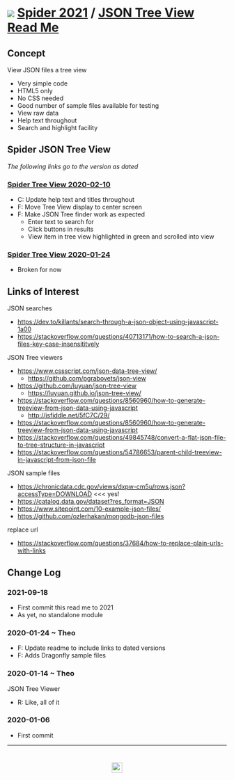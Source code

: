 # [![](https://pushme-pullyou.github.io/tootoo-2021/lib/assets/icons/mark-github.svg )](https://github.com/ladybug-tools/spider-2021/ "Source code on GitHub" ) [Spider 2021]( https://ladybug-tools.github.io/spider-2021/ "Home page" ) / [JSON Tree View Read Me]( https://ladybug-tools.github.io/spider-2021/#lib-spider-09/jtv-json-tree-view/README.md)


<!-- @@@
<iframe src=https://www.ladybug.tools/spider-2021/ width=100% height=500px >Iframes are not viewable in GitHub source code views</iframe>

## Full screen demo with preferred link: [ JSON Tree Viewer ]( https://ladybug.tools/spider-2021/json-tree-viewer/ )

@@@ -->


## Concept

View JSON files a tree view

* Very simple code
* HTML5 only
* No CSS needed
* Good number of sample files available for testing
* View raw data
* Help text throughout
* Search and highlight facility


## Spider JSON Tree View

_The following links go to the version as dated_


### [Spider Tree View 2020-02-10]( https://www.ladybug.tools/spider-2020/json-tree-viewer/v-2020-02-10/json-tree-view.html)

* C: Update help text and titles throughout
* F: Move Tree View display to center screen
* F: Make JSON Tree finder work as expected
	* Enter text to search for
	* Click buttons in results
	* View item in tree view highlighted in green and scrolled into view


### [Spider Tree View 2020-01-24]( https://www.ladybug.tools/spider-2020/json-tree-viewer/v-2020-01-24/json-tree-view.html)

* Broken for now

## Links of Interest

JSON searches

* https://dev.to/killants/search-through-a-json-object-using-javascript-1a00
* https://stackoverflow.com/questions/40713171/how-to-search-a-json-files-key-case-insensititvely

JSON Tree viewers
* https://www.cssscript.com/json-data-tree-view/
	* https://github.com/pgrabovets/json-view
* https://github.com/luyuan/json-tree-view
	* https://luyuan.github.io/json-tree-view/
* https://stackoverflow.com/questions/8560960/how-to-generate-treeview-from-json-data-using-javascript
	* http://jsfiddle.net/5fC7C/29/
* https://stackoverflow.com/questions/8560960/how-to-generate-treeview-from-json-data-using-javascript
* https://stackoverflow.com/questions/49845748/convert-a-flat-json-file-to-tree-structure-in-javascript
* https://stackoverflow.com/questions/54786653/parent-child-treeview-in-javascript-from-json-file


JSON sample files

* https://chronicdata.cdc.gov/views/dxpw-cm5u/rows.json?accessType=DOWNLOAD <<< yes!
* https://catalog.data.gov/dataset?res_format=JSON
* https://www.sitepoint.com/10-example-json-files/
* https://github.com/ozlerhakan/mongodb-json-files

replace url

* https://stackoverflow.com/questions/37684/how-to-replace-plain-urls-with-links

## Change Log


### 2021-09-18

* First commit this read me to 2021
* As yet, no standalone module


### 2020-01-24 ~ Theo

* F: Update readme to include links to dated versions
* F: Adds Dragonfly sample files

### 2020-01-14 ~ Theo

JSON Tree Viewer

* R: Like, all of it


### 2020-01-06

* First commit

***
# <center title="hello!" ><a href=javascript:window.scrollTo(0,0); style=text-decoration:none; > <img src="assets/spider.ico" height=24 ></a> </a></center>
